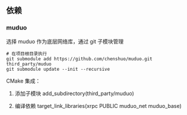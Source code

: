 

## 依赖

### muduo

选择 muduo 作为底层网络库，通过 git 子模块管理

```
# 在项目根目录执行
git submodule add https://github.com/chenshuo/muduo.git third_party/muduo
git submodule update --init --recursive
```

CMake 集成：

1. 添加子模块
add_subdirectory(third_party/muduo)

2. 编译依赖
target_link_libraries(xrpc PUBLIC muduo_net muduo_base)

